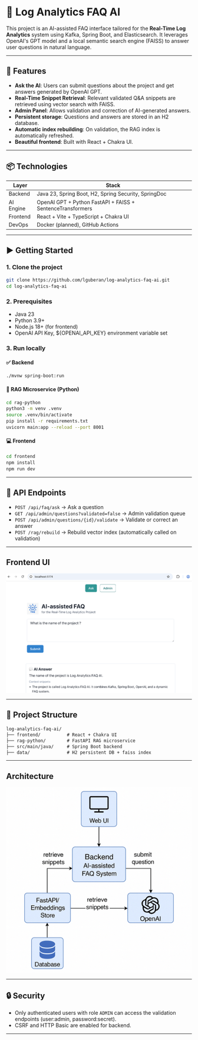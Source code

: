 # 🧠 Log Analytics FAQ AI

This project is an AI-assisted FAQ interface tailored for the **Real-Time Log Analytics** system using Kafka, Spring
Boot, and Elasticsearch. It leverages OpenAI's GPT model and a local semantic search engine (FAISS) to answer user
questions in natural language.

---

## 🚀 Features

- **Ask the AI**: Users can submit questions about the project and get answers generated by OpenAI GPT.
- **Real-Time Snippet Retrieval**: Relevant validated Q&A snippets are retrieved using vector search with FAISS.
- **Admin Panel**: Allows validation and correction of AI-generated answers.
- **Persistent storage**: Questions and answers are stored in an H2 database.
- **Automatic index rebuilding**: On validation, the RAG index is automatically refreshed.
- **Beautiful frontend**: Built with React + Chakra UI.

---

## 📦 Technologies

| Layer     | Stack                                                      |
|-----------|------------------------------------------------------------|
| Backend   | Java 23, Spring Boot, H2, Spring Security, SpringDoc       |
| AI Engine | OpenAI GPT + Python FastAPI + FAISS + SentenceTransformers |
| Frontend  | React + Vite + TypeScript + Chakra UI                      |
| DevOps    | Docker (planned), GitHub Actions                           |

---

## ▶️ Getting Started

### 1. Clone the project

```bash
git clone https://github.com/lguberan/log-analytics-faq-ai.git
cd log-analytics-faq-ai
```

### 2. Prerequisites

- Java 23
- Python 3.9+
- Node.js 18+ (for frontend)
- OpenAI API Key, ${OPENAI_API_KEY} environment variable set

### 3. Run locally

#### ✅ Backend

```bash
./mvnw spring-boot:run
```

#### 🧠 RAG Microservice (Python)

```bash
cd rag-python
python3 -m venv .venv
source .venv/bin/activate
pip install -r requirements.txt
uvicorn main:app --reload --port 8001
```

#### 💻 Frontend

```bash
cd frontend
npm install
npm run dev
```

---

## 📘 API Endpoints

- `POST /api/faq/ask` → Ask a question
- `GET /api/admin/questions?validated=false` → Admin validation queue
- `POST /api/admin/questions/{id}/validate` → Validate or correct an answer
- `POST /rag/rebuild` → Rebuild vector index (automatically called on validation)

---

## Frontend UI

![Screenshot](./docs/screenshot.png)

---

## 📂 Project Structure

```
log-analytics-faq-ai/
├── frontend/          # React + Chakra UI
├── rag-python/        # FastAPI RAG microservice
├── src/main/java/     # Spring Boot backend
├── data/              # H2 persistent DB + faiss index
```

---

## Architecture

![Screenshot](./docs/architecture.png)

---

## 🔒 Security

- Only authenticated users with role `ADMIN` can access the validation endpoints (user:admin, password:secret).
- CSRF and HTTP Basic are enabled for backend.

---

